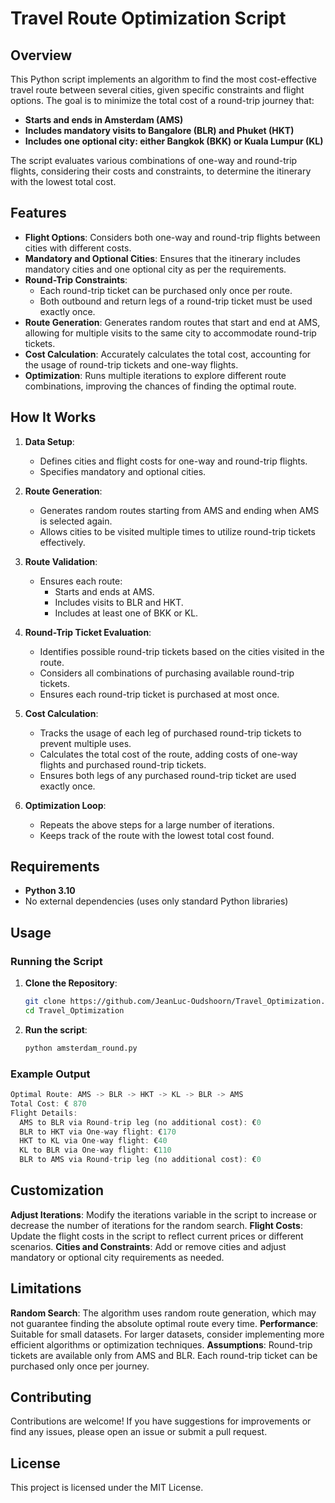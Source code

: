 # Travel Route Optimization Script

## Overview

This Python script implements an algorithm to find the most cost-effective travel route between several cities, given specific constraints and flight options. The goal is to minimize the total cost of a round-trip journey that:

- **Starts and ends in Amsterdam (AMS)**
- **Includes mandatory visits to Bangalore (BLR) and Phuket (HKT)**
- **Includes one optional city: either Bangkok (BKK) or Kuala Lumpur (KL)**

The script evaluates various combinations of one-way and round-trip flights, considering their costs and constraints, to determine the itinerary with the lowest total cost.

## Features

- **Flight Options**: Considers both one-way and round-trip flights between cities with different costs.
- **Mandatory and Optional Cities**: Ensures that the itinerary includes mandatory cities and one optional city as per the requirements.
- **Round-Trip Constraints**:
  - Each round-trip ticket can be purchased only once per route.
  - Both outbound and return legs of a round-trip ticket must be used exactly once.
- **Route Generation**: Generates random routes that start and end at AMS, allowing for multiple visits to the same city to accommodate round-trip tickets.
- **Cost Calculation**: Accurately calculates the total cost, accounting for the usage of round-trip tickets and one-way flights.
- **Optimization**: Runs multiple iterations to explore different route combinations, improving the chances of finding the optimal route.

## How It Works

1. **Data Setup**:
   - Defines cities and flight costs for one-way and round-trip flights.
   - Specifies mandatory and optional cities.

2. **Route Generation**:
   - Generates random routes starting from AMS and ending when AMS is selected again.
   - Allows cities to be visited multiple times to utilize round-trip tickets effectively.

3. **Route Validation**:
   - Ensures each route:
     - Starts and ends at AMS.
     - Includes visits to BLR and HKT.
     - Includes at least one of BKK or KL.

4. **Round-Trip Ticket Evaluation**:
   - Identifies possible round-trip tickets based on the cities visited in the route.
   - Considers all combinations of purchasing available round-trip tickets.
   - Ensures each round-trip ticket is purchased at most once.

5. **Cost Calculation**:
   - Tracks the usage of each leg of purchased round-trip tickets to prevent multiple uses.
   - Calculates the total cost of the route, adding costs of one-way flights and purchased round-trip tickets.
   - Ensures both legs of any purchased round-trip ticket are used exactly once.

6. **Optimization Loop**:
   - Repeats the above steps for a large number of iterations.
   - Keeps track of the route with the lowest total cost found.

## Requirements

- **Python 3.10**
- No external dependencies (uses only standard Python libraries)

## Usage

### Running the Script

1. **Clone the Repository**:

   ```bash
   git clone https://github.com/JeanLuc-Oudshoorn/Travel_Optimization.git
   cd Travel_Optimization
   ``` 

2. **Run the script**:

   ```bash
   python amsterdam_round.py
   ```

### Example Output

   ```rust
   Optimal Route: AMS -> BLR -> HKT -> KL -> BLR -> AMS
   Total Cost: € 870
   Flight Details:
     AMS to BLR via Round-trip leg (no additional cost): €0
     BLR to HKT via One-way flight: €170
     HKT to KL via One-way flight: €40
     KL to BLR via One-way flight: €110
     BLR to AMS via Round-trip leg (no additional cost): €0
   ```

## Customization
**Adjust Iterations**: Modify the iterations variable in the script to increase or decrease the number of iterations for the random search.
**Flight Costs**: Update the flight costs in the script to reflect current prices or different scenarios.
**Cities and Constraints**: Add or remove cities and adjust mandatory or optional city requirements as needed.

## Limitations
**Random Search**: The algorithm uses random route generation, which may not guarantee finding the absolute optimal route every time.
**Performance**: Suitable for small datasets. For larger datasets, consider implementing more efficient algorithms or optimization techniques.
**Assumptions**:
Round-trip tickets are available only from AMS and BLR.
Each round-trip ticket can be purchased only once per journey.

## Contributing
Contributions are welcome! If you have suggestions for improvements or find any issues, please open an issue or submit a pull request.

## License
This project is licensed under the MIT License.


